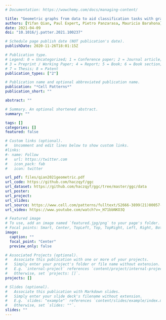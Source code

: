 ```yaml
---
# Documentation: https://wowchemy.com/docs/managing-content/

title: "Geometric graphs from data to aid classification tasks with graph convolutional networks"
authors: [Yifan Qian, Paul Expert, Pietro Panzarasa, Mauricio Barahona]
date: 2021-04-09
doi: "10.1016/j.patter.2021.100237"

# Schedule page publish date (NOT publication's date).
publishDate: 2020-11-26T18:01:15Z

# Publication type.
# Legend: 0 = Uncategorized; 1 = Conference paper; 2 = Journal article;
# 3 = Preprint / Working Paper; 4 = Report; 5 = Book; 6 = Book section;
# 7 = Thesis; 8 = Patent
publication_types: ["2"]

# Publication name and optional abbreviated publication name.
publication: "*Cell Patterns*"
publication_short: ""

abstract: ""

# Summary. An optional shortened abstract.
summary: ""

tags: []
categories: []
featured: false

# Custom links (optional).
#   Uncomment and edit lines below to show custom links.
#links:
#- name: Follow
#   url: https://twitter.com
#   icon_pack: fab
#   icon: twitter

url_pdf: files/qian2021geometric.pdf
url_code: https://github.com/haczqyf/ggc
url_dataset: https://github.com/haczqyf/ggc/tree/master/ggc/data
url_poster:
url_project:
url_slides:
url_source: https://www.cell.com/patterns/fulltext/S2666-3899(21)00057-X
url_video: https://www.youtube.com/watch?v=_H71bbNKO3Q

# Featured image
# To use, add an image named `featured.jpg/png` to your page's folder. 
# Focal points: Smart, Center, TopLeft, Top, TopRight, Left, Right, BottomLeft, Bottom, BottomRight.
image:
  caption: ""
  focal_point: "Center"
  preview_only: false

# Associated Projects (optional).
#   Associate this publication with one or more of your projects.
#   Simply enter your project's folder or file name without extension.
#   E.g. `internal-project` references `content/project/internal-project/index.md`.
#   Otherwise, set `projects: []`.
projects: []

# Slides (optional).
#   Associate this publication with Markdown slides.
#   Simply enter your slide deck's filename without extension.
#   E.g. `slides: "example"` references `content/slides/example/index.md`.
#   Otherwise, set `slides: ""`.
slides: ""
---
```


